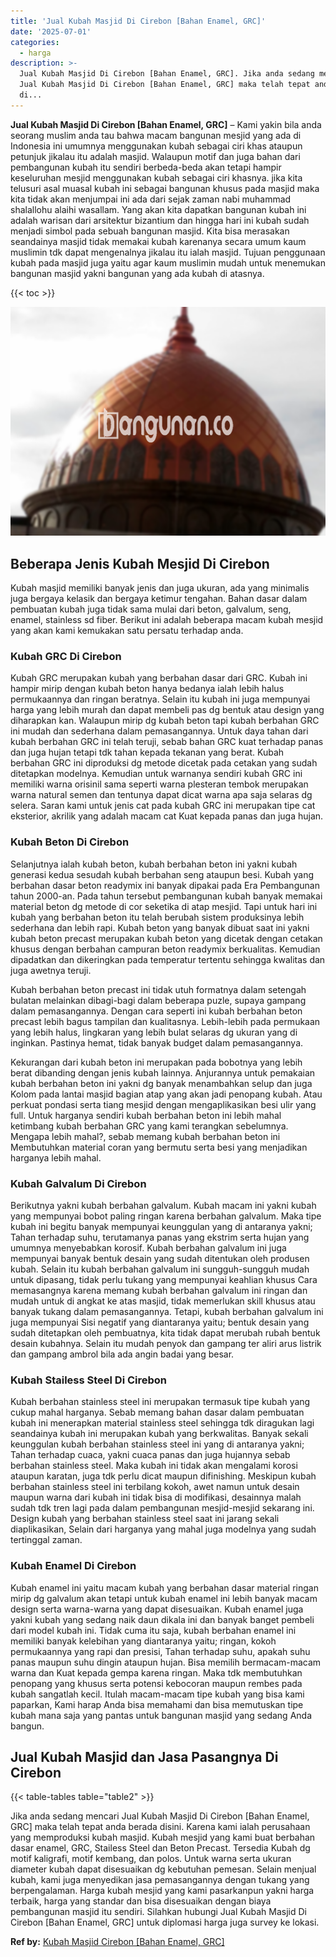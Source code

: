 ```yaml
---
title: 'Jual Kubah Masjid Di Cirebon [Bahan Enamel, GRC]'
date: '2025-07-01'
categories:
  - harga
description: >-
  Jual Kubah Masjid Di Cirebon [Bahan Enamel, GRC]. Jika anda sedang mencari
  Jual Kubah Masjid Di Cirebon [Bahan Enamel, GRC] maka telah tepat anda berada
  di...
---
```


**Jual Kubah Masjid Di Cirebon \[Bahan Enamel, GRC\]** – Kami yakin bila anda seorang muslim anda tau bahwa macam bangunan mesjid yang ada di Indonesia ini umumnya menggunakan kubah sebagai ciri khas ataupun petunjuk jikalau itu adalah masjid. Walaupun motif dan juga bahan dari pembangunan kubah itu sendiri berbeda-beda akan tetapi hampir keseluruhan mesjid menggunakan kubah sebagai ciri khasnya. jika kita telusuri asal muasal kubah ini sebagai bangunan khusus pada masjid maka kita tidak akan menjumpai ini ada dari sejak zaman nabi muhammad shalallohu alaihi wasallam. Yang akan kita dapatkan bangunan kubah ini adalah warisan dari arsitektur bizantium dan hingga hari ini kubah sudah menjadi simbol pada sebuah bangunan masjid. Kita bisa merasakan seandainya masjid tidak memakai kubah karenanya secara umum kaum muslimin tdk dapat mengenalnya jikalau itu ialah masjid. Tujuan penggunaan kubah pada masjid juga yaitu agar kaum muslimin mudah untuk menemukan bangunan masjid yakni bangunan yang ada kubah di atasnya.

{{< toc >}}

![Jual Kubah Masjid Di Cirebon [Bahan Enamel, GRC]](/images/jual-kubah-masjid-23.png)

## Beberapa Jenis Kubah Mesjid Di Cirebon

Kubah masjid memiliki banyak jenis dan juga ukuran, ada yang minimalis juga bergaya kelasik dan bergaya ketimur tengahan. Bahan dasar dalam pembuatan kubah juga tidak sama mulai dari beton, galvalum, seng, enamel, stainless sd fiber. Berikut ini adalah beberapa macam kubah mesjid yang akan kami kemukakan satu persatu terhadap anda.

### Kubah GRC Di Cirebon

Kubah GRC merupakan kubah yang berbahan dasar dari GRC. Kubah ini hampir mirip dengan kubah beton hanya bedanya ialah lebih halus permukaannya dan ringan beratnya. Selain itu kubah ini juga mempunyai harga yang lebih murah dan dapat membeli pas dg bentuk atau design yang diharapkan kan. Walaupun mirip dg kubah beton tapi kubah berbahan GRC ini mudah dan sederhana dalam pemasangannya. Untuk daya tahan dari kubah berbahan GRC ini telah teruji, sebab bahan GRC kuat terhadap panas dan juga hujan tetapi tdk tahan kepada tekanan yang berat. Kubah berbahan GRC ini diproduksi dg metode dicetak pada cetakan yang sudah ditetapkan modelnya. Kemudian untuk warnanya sendiri kubah GRC ini memiliki warna orisinil sama seperti warna plesteran tembok merupakan warna natural semen dan tentunya dapat dicat warna apa saja selaras dg selera. Saran kami untuk jenis cat pada kubah GRC ini merupakan tipe cat eksterior, akrilik yang adalah macam cat Kuat kepada panas dan juga hujan.

### Kubah Beton Di Cirebon

Selanjutnya ialah kubah beton, kubah berbahan beton ini yakni kubah generasi kedua sesudah kubah berbahan seng ataupun besi. Kubah yang berbahan dasar beton readymix ini banyak dipakai pada Era Pembangunan tahun 2000-an. Pada tahun tersebut pembangunan kubah banyak memakai material beton dg metode di cor seketika di atap mesjid. Tapi untuk hari ini kubah yang berbahan beton itu telah berubah sistem produksinya lebih sederhana dan lebih rapi. Kubah beton yang banyak dibuat saat ini yakni kubah beton precast merupakan kubah beton yang dicetak dengan cetakan khusus dengan berbahan campuran beton readymix berkualitas. Kemudian dipadatkan dan dikeringkan pada temperatur tertentu sehingga kwalitas dan juga awetnya teruji.

Kubah berbahan beton precast ini tidak utuh formatnya dalam setengah bulatan melainkan dibagi-bagi dalam beberapa puzle, supaya gampang dalam pemasangannya. Dengan cara seperti ini kubah berbahan beton precast lebih bagus tampilan dan kualitasnya. Lebih-lebih pada permukaan yang lebih halus, lingkaran yang lebih bulat selaras dg ukuran yang di inginkan. Pastinya hemat, tidak banyak budget dalam pemasangannya.

Kekurangan dari kubah beton ini merupakan pada bobotnya yang lebih berat dibanding dengan jenis kubah lainnya. Anjurannya untuk pemakaian kubah berbahan beton ini yakni dg banyak menambahkan selup dan juga Kolom pada lantai masjid bagian atap yang akan jadi penopang kubah. Atau perkuat pondasi serta tiang mesjid dengan mengaplikasikan besi ulir yang full. Untuk harganya sendiri kubah berbahan beton ini lebih mahal ketimbang kubah berbahan GRC yang kami terangkan sebelumnya. Mengapa lebih mahal?, sebab memang kubah berbahan beton ini Membutuhkan material coran yang bermutu serta besi yang menjadikan harganya lebih mahal.

### Kubah Galvalum Di Cirebon

Berikutnya yakni kubah berbahan galvalum. Kubah macam ini yakni kubah yang mempunyai bobot paling ringan karena berbahan galvalum. Maka tipe kubah ini begitu banyak mempunyai keunggulan yang di antaranya yakni; Tahan terhadap suhu, terutamanya panas yang ekstrim serta hujan yang umumnya menyebabkan korosif. Kubah berbahan galvalum ini juga mempunyai banyak bentuk desain yang sudah ditentukan oleh produsen kubah. Selain itu kubah berbahan galvalum ini sungguh-sungguh mudah untuk dipasang, tidak perlu tukang yang mempunyai keahlian khusus Cara memasangnya karena memang kubah berbahan galvalum ini ringan dan mudah untuk di angkat ke atas masjid, tidak memerlukan skill khusus atau banyak tukang dalam pemasangannya. Tetapi, kubah berbahan galvalum ini juga mempunyai Sisi negatif yang diantaranya yaitu; bentuk desain yang sudah ditetapkan oleh pembuatnya, kita tidak dapat merubah rubah bentuk desain kubahnya. Selain itu mudah penyok dan gampang ter aliri arus listrik dan gampang ambrol bila ada angin badai yang besar.

### Kubah Stailess Steel Di Cirebon

Kubah berbahan stainless steel ini merupakan termasuk tipe kubah yang cukup mahal harganya. Sebab memang bahan dasar dalam pembuatan kubah ini menerapkan material stainless steel sehingga tdk diragukan lagi seandainya kubah ini merupakan kubah yang berkwalitas. Banyak sekali keunggulan kubah berbahan stainless steel ini yang di antaranya yakni; Tahan terhadap cuaca, yakni cuaca panas dan juga hujannya sebab berbahan stainless steel. Maka kubah ini tidak akan mengalami korosi ataupun karatan, juga tdk perlu dicat maupun difinishing. Meskipun kubah berbahan stainless steel ini terbilang kokoh, awet namun untuk desain maupun warna dari kubah ini tidak bisa di modifikasi, desainnya malah sudah tdk tren lagi pada dalam pembangunan mesjid-mesjid sekarang ini. Design kubah yang berbahan stainless steel saat ini jarang sekali diaplikasikan, Selain dari harganya yang mahal juga modelnya yang sudah tertinggal zaman.

### Kubah Enamel Di Cirebon

Kubah enamel ini yaitu macam kubah yang berbahan dasar material ringan mirip dg galvalum akan tetapi untuk kubah enamel ini lebih banyak macam design serta warna-warna yang dapat disesuaikan. Kubah enamel juga yakni kubah yang sedang naik daun dikala ini dan banyak banget pembeli dari model kubah ini. Tidak cuma itu saja, kubah berbahan enamel ini memiliki banyak kelebihan yang diantaranya yaitu; ringan, kokoh permukaannya yang rapi dan presisi, Tahan terhadap suhu, apakah suhu panas maupun suhu dingin ataupun hujan. Bisa memilih bermacam-macam warna dan Kuat kepada gempa karena ringan. Maka tdk membutuhkan penopang yang khusus serta potensi kebocoran maupun rembes pada kubah sangatlah kecil. Itulah macam-macam tipe kubah yang bisa kami paparkan, Kami harap Anda bisa memahami dan bisa memutuskan tipe kubah mana saja yang pantas untuk bangunan masjid yang sedang Anda bangun.

## Jual Kubah Masjid dan Jasa Pasangnya Di Cirebon

{{< table-tables table="table2" >}}

Jika anda sedang mencari Jual Kubah Masjid Di Cirebon \[Bahan Enamel, GRC\] maka telah tepat anda berada disini. Karena kami ialah perusahaan yang memproduksi kubah masjid. Kubah mesjid yang kami buat berbahan dasar enamel, GRC, Stailess Steel dan Beton Precast. Tersedia Kubah dg motif kaligrafi, motif kembang, dan polos. Untuk warna serta ukuran diameter kubah dapat disesuaikan dg kebutuhan pemesan. Selain menjual kubah, kami juga menyedikan jasa pemasangannya dengan tukang yang berpengalaman. Harga kubah mesjid yang kami pasarkanpun yakni harga terbaik, harga yang standar dan bisa disesuaikan dengan biaya pembangunan masjid itu sendiri. Silahkan hubungi Jual Kubah Masjid Di Cirebon \[Bahan Enamel, GRC\] untuk diplomasi harga juga survey ke lokasi.

**Ref by:** [Kubah Masjid Cirebon [Bahan Enamel, GRC]](https://id.wikipedia.org/wiki/Kubah)
